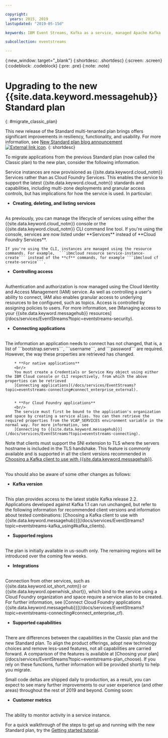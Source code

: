 ```yaml
---

copyright:
  years: 2015, 2019
lastupdated: "2019-05-15d"

keywords: IBM Event Streams, Kafka as a service, managed Apache Kafka

subcollection: eventstreams

---
```


{:new_window: target="_blank"}
{:shortdesc: .shortdesc}
{:screen: .screen}
{:codeblock: .codeblock}
{:pre: .pre}
{:note: .note}

# Upgrading to the new {{site.data.keyword.messagehub}} Standard plan 
{: #migrate_classic_plan}

This new release of the Standard multi-tenanted plan brings offers significant improvements in resiliency, functionality, and usability. For more information, see [New Standard plan blog announcement ![External link icon](../../icons/launch-glyph.svg "External link icon")](https://www.ibm.com/cloud/blog/announcements/ibm-event-streams-releases-a-new-and-enhanced-standard-plan). 
{: shortdesc}

To migrate applications from the previous Standard plan (now called the Classic plan) to the new plan, consider the following information.

Service instances are now provisioned as {{site.data.keyword.cloud_notm}} Services rather than as Cloud Foundry Services. This enables the service to support the latest {{site.data.keyword.cloud_notm}} standards and capabilities, including multi-zone deployments and granular access controls, but has implications for how the service is used. In particular:

* **Creating, deleting, and listing services**
<br/>
    As previously, you can manage the lifecycle of services using either the {{site.data.keyword.cloud_notm}} console or the {{site.data.keyword.cloud_notm}} CLI command line tool. If you're using the console, services are now listed under **Services** instead of **Cloud Foundry Services**. 
    
    If you're using the CLI, instances are managed using the resource commands. For example,  ```ibmcloud resource service-instance-create``` instead of the **cf** commands, for example ```ibmcloud cf create-service```.

* **Controlling access**
<br/>
    Authentication and authorization is now managed using the Cloud Identity and Access Management (IAM) service. As well as controlling a user's ability to connect, IAM also enables granular access to underlying resources to be configured, such as topics. Access is controlled by assigning policies to users. For more information, see 
    [Managing access to your {{site.data.keyword.messagehub}} resources](/docs/services/EventStreams?topic=eventstreams-security).

* **Connecting applications**
<br/>
    The information an application needs to connect has not changed, that is, a list of ```bootstrap.servers```, ```username```, and ```password``` are required. However, the way these properties are retrieved has changed.

        * **For native applications**
        <br/>
        You must create a Credentials or Service Key object using either the IBM Cloud console or CLI respectively, from which the above properties can be retrieved 
        [Connecting applications](/docs/services/EventStreams?topic=eventstreams-connecting#connect_enterprise_external).
    

        * **For Cloud Foundry applications**
        <br/>
        The service must first be bound to the application's organization and space by creating a service alias. You can then retrieve the required properties from the VCAP_SERVICES environment variable in the normal way. For more information, see 
        [Connecting to {{site.data.keyword.messagehub}}](/docs/services/EventStreams?topic=eventstreams-connecting).

Note that clients must support the SNI extension to TLS where the servers hostname is included in the TLS handshake. This feature is commonly available and is supported in all the client versions recommended in [Choosing a Kafka client to use with {{site.data.keyword.messagehub}}](/docs/services/EventStreams?topic=eventstreams-kafka_using#kafka_clients).

<br/>
You should also be aware of some other changes as follows:

* **Kafka version**
<br/>
    This plan provides access to the latest stable Kafka release 2.2. Applications developed against Kafka 1.1 can run unchanged, but refer to the following information for recommended client versions and information about tested combinations: [Choosing a Kafka client to use with {{site.data.keyword.messagehub}}](/docs/services/EventStreams?topic=eventstreams-kafka_using#kafka_clients). 
    

* **Supported regions**
<br/>
    The plan is initially available in us-south only. The remaining regions will be introduced over the coming few weeks.

* **Integrations**
<br/>
    Connection from other services, such as {{site.data.keyword.iot_short_notm}} or {{site.data.keyword.openwhisk_short}}, which bind to the service using a Cloud Foundry organization and space require a service alias to be created. For further information, see
    [Connect Cloud Foundry applications {{site.data.keyword.messagehub}}](/docs/services/EventStreams?topic=eventstreams-connecting#connect_enterprise_cf).
    

* **Supported capabilities**
<br/>
    There are differences between the capabilities in the Classic plan and the new Standard plan. To align the product offerings, adopt new technology choices and remove less-used features, not all capabilities are carried forward. A comparison of the features is available at [Choosing your plan](/docs/services/EventStreams?topic=eventstreams-plan_choose). If you rely on these functions, further information will be provided shortly to help you migrate.
   
Small code deltas are shipped daily to production, as a result, you can expect to see many further improvements to our user experience (and other areas) throughout the rest of 2019 and beyond. Coming soon:

* **Customer metrics**
<br/>
    The ability to monitor activity in a service instance.

For a quick walkthrough of the steps to get up and running with the new Standard plan, try the [Getting started tutorial](/docs/services/EventStreams?topic=eventstreams-getting_started).


